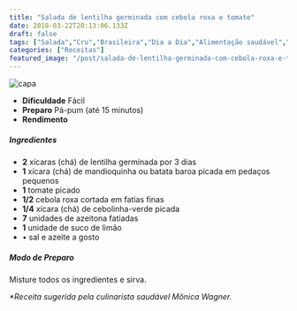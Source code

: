 ```yaml
---
title: "Salada de lentilha germinada com cebola roxa e tomate"
date: 2018-03-22T20:13:06.133Z
draft: false
tags: ["Salada","Cru","Brasileira","Dia a Dia","Alimentação saudável","Alimentação vegana"]
categories: ["Receitas"]
featured_image: "/post/salada-de-lentilha-germinada-com-cebola-roxa-e-tomate.b75723f3.jpg"
---
```


![capa](/post/salada-de-lentilha-germinada-com-cebola-roxa-e-tomate.b75723f3.jpg)

*   **Dificuldade** Fácil
*   **Preparo** Pá-pum (até 15 minutos)
*   **Rendimento**

##### Ingredientes

*   **2** xícaras (chá) de lentilha germinada por 3 dias
*   **1** xícara (chá) de mandioquinha ou batata baroa picada em pedaços pequenos
*   **1** tomate picado
*   **1/2** cebola roxa cortada em fatias finas
*   **1/4** xícara (chá) de cebolinha-verde picada
*   **7** unidades de azeitona fatiadas
*   **1** unidade de suco de limão
*   • sal e azeite a gosto

##### Modo de Preparo

Misture todos os ingredientes e sirva.

_*Receita sugerida pela culinarista saudável Mônica Wagner._
